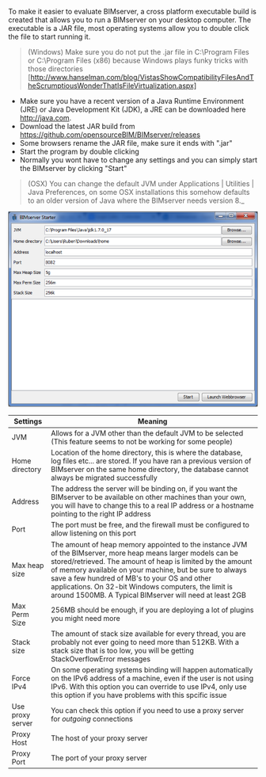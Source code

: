 To make it easier to evaluate BIMserver, a cross platform executable build is created that allows you to run a BIMserver on your desktop computer. The executable is a JAR file, most operating systems allow you to double click the file to start running it.

> (Windows) Make sure you do not put the .jar file in C:\Program Files or C:\Program Files (x86) because Windows plays funky tricks with those directories [http://www.hanselman.com/blog/VistasShowCompatibilityFilesAndTheScrumptiousWonderThatIsFileVirtualization.aspx]

  * Make sure you have a recent version of a Java Runtime Environment (JRE) or Java Development Kit (JDK), a JRE can be downloaded here http://java.com.
  * Download the latest JAR build from https://github.com/opensourceBIM/BIMserver/releases
  * Some browsers rename the JAR file, make sure it ends with ".jar"
  * Start the program by double clicking
  * Normally you wont have to change any settings and you can simply start the BIMserver by clicking "Start"

> (OSX) You can change the default JVM under Applications | Utilities | Java Preferences, on some OSX installations this somehow defaults to an older version of Java where the BIMserver needs version 8._

![JAR Runner](img/jar.png)

| Settings | Meaning |
| ---------------------------- |-------------|
| JVM | Allows for a JVM other than the default JVM to be selected (This feature seems to not be working for some people) |
| Home directory | Location of the home directory, this is where the database, log files etc... are stored. If you have ran a previous version of BIMserver on the same home directory, the database cannot always be migrated successfully |
| Address | The address the server will be binding on, if you want the BIMserver to be available on other machines than your own, you will have to change this to a real IP address or a hostname pointing to the right IP address |
| Port | The port must be free, and the firewall must be configured to allow listening on this port |
| Max heap size | The amount of heap memory appointed to the instance JVM of the BIMserver, more heap means larger models can be stored/retrieved. The amount of heap is limited by the amount of memory available on your machine, but be sure to always save a few hundred of MB's to your OS and other applications. On 32-bit Windows computers, the limit is around 1500MB. A Typical BIMserver will need at least 2GB |
| Max Perm Size | 256MB should be enough, if you are deploying a lot of plugins you might need more |
| Stack size | The amount of stack size available for every thread, you are probably not ever going to need more than 512KB. With a stack size that is too low, you will be getting StackOverflowError messages |
| Force IPv4 | On some operating systems binding will happen automatically on the IPv6 address of a machine, even if the user is not using IPv6. With this option you can override to use IPv4, only use this option if you have problems with this spcific issue |
| Use proxy server | You can check this option if you need to use a proxy server for _outgoing_ connections |
| Proxy Host | The host of your proxy server |
| Proxy Port | The port of your proxy server |